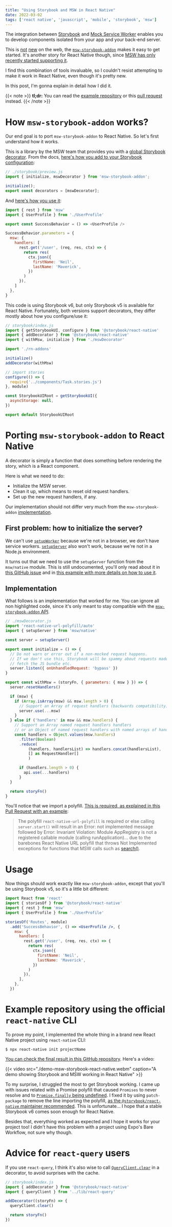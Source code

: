 ```yaml
---
title: "Using Storybook and MSW in React Native"
date: 2022-03-02
tags: ['react native', 'javascript', 'mobile', 'storybook', 'msw']
---
```


The integration between [Storybook](storybook.js.org/) and [Mock Service
Worker](https://mswjs.io/) enables you to develop components isolated from your
app and your back-end server.

This is
[not](https://hmh.engineering/storybook-and-mock-service-worker-a-match-made-in-heaven-e762bd7951ce)
[new](https://blog.logrocket.com/using-storybook-and-mock-service-worker-for-mocked-api-responses/)
on the web, the
[`msw-storybook-addon`](https://storybook.js.org/addons/msw-storybook-addon)
makes it easy to get started. It's another story for React Native though, since
[MSW has only recently started supporting it](https://github.com/mswjs/msw/issues/203).

I find this combination of tools invaluable, so I couldn't resist attempting to
make it work in React Native, even though it's pretty new.

In this post, I'm gonna explain in detail how I did it.

{{< note >}}
**tl;dr:** You can read the [example
repository](https://github.com/phelipetls/react-native-storybook-msw) or this
[pull request](https://github.com/phelipetls/react-native-storybook-msw/pull/1)
instead.
{{< /note >}}

# How `msw-storybook-addon` works?

Our end goal is to port `msw-storybook-addon` to React Native. So let's first
understand how it works.

This is a library by the MSW team that provides you with a
[global Storybook decorator](https://storybook.js.org/docs/react/writing-stories/decorators).
From the docs, [here's how you add to your Storybook configuration](https://github.com/mswjs/msw-storybook-addon):

```js
// ./storybook/preview.js
import { initialize, mswDecorator } from 'msw-storybook-addon';

initialize();
export const decorators = [mswDecorator];
```

And [here's how you use
it](https://github.com/mswjs/msw-storybook-addon#usage):

```js
import { rest } from 'msw'
import { UserProfile } from './UserProfile'

export const SuccessBehavior = () => <UserProfile />

SuccessBehavior.parameters = {
  msw: {
    handlers: [
      rest.get('/user', (req, res, ctx) => {
        return res(
          ctx.json({
            firstName: 'Neil',
            lastName: 'Maverick',
          })
        )
      }),
    ]
  },
}
```

This code is using Storybook v6, but only Storybook v5 is available for React
Native. Fortunately, both versions support decorators, they differ mostly about
how you configure/use it:

```js {hl_lines=["3-4","8-9"]}
// storybook/index.js
import { getStorybookUI, configure } from '@storybook/react-native'
import { addDecorator } from '@storybook/react-native'
import { withMsw, initialize } from './mswDecorator'

import './rn-addons'

initialize()
addDecorator(withMsw)

// import stories
configure(() => {
  require('../components/Task.stories.js')
}, module)

const StorybookUIRoot = getStorybookUI({
  asyncStorage: null,
})

export default StorybookUIRoot
```

# Porting `msw-storybook-addon` to React Native

A decorator is simply a function that does something before rendering the
story, which is a React component.

Here is what we need to do:

* Initialize the MSW server.
* Clean it up, which means to reset old request handlers.
* Set up the new request handlers, if any.

Our implementation should not differ very much from the `msw-storybook-addon`
[implementation](https://github.com/mswjs/msw-storybook-addon/blob/35a4b198a4b4eead9a2d0771f81460c6788e77a7/packages/msw-addon/src/mswDecorator.ts#L69-L102).

## First problem: how to initialize the server?

We can't use [`setupWorker`](https://mswjs.io/docs/api/setup-worker) because
we're not in a browser, we don't have service workers.
[`setupServer`](https://mswjs.io/docs/api/setup-server) also won't work,
because we're not in a Node.js environment.

It turns out that we need to use the `setupServer` function from the
`msw/native` module. This is still undocumented, you'll only read about it in
[this GitHub issue](https://github.com/mswjs/msw/issues/203) and in [this
example with more details on how to use
it](https://github.com/mswjs/examples/pull/60).

## Implementation

What follows is an implementation that worked for me. You can ignore all non
highlighted code, since it's only meant to stay compatible with the
[`msw-storybook-addon`
API](https://github.com/mswjs/msw-storybook-addon/blob/35a4b198a4b4eead9a2d0771f81460c6788e77a7/packages/msw-addon/src/mswDecorator.ts#L69-L102).

```js {hl_lines=["2","3-12","15"]}
// ./mswDecorator.js
import 'react-native-url-polyfill/auto'
import { setupServer } from 'msw/native'

const server = setupServer()

export const initialize = () => {
  // Do not warn or error out if a non-mocked request happens.
  // If we don't use this, Storybook will be spammy about requests made to
  // fetch the JS bundle etc.
  server.listen({ onUnhandledRequest: 'bypass' })
}

export const withMsw = (storyFn, { parameters: { msw } }) => {
  server.resetHandlers()

  if (msw) {
    if (Array.isArray(msw) && msw.length > 0) {
      // Support an Array of request handlers (backwards compatibility).
      server.use(...msw)
    }
  } else if ('handlers' in msw && msw.handlers) {
    // Support an Array named request handlers handlers
    // or an Object of named request handlers with named arrays of handlers
    const handlers = Object.values(msw.handlers)
      .filter(Boolean)
      .reduce(
          (handlers, handlersList) => handlers.concat(handlersList),
          [] as RequestHandler[]
          )

      if (handlers.length > 0) {
        api.use(...handlers)
      }
  }

  return storyFn()
}
```

You'll notice that we import a polyfill. [This is required, as explained in
this Pull Request with an
example](https://github.com/mswjs/examples/pull/60/files):

>  The polyfill `react-native-url-polyfill` is required or else calling
>  `server.start()` will result in an Error: not implemented message followed
>  by Error: Invariant Violation: Module AppRegistry is not a registered
>  callable module (calling runApplication)... due to the barebones React
>  Native URL polyfill that throws Not Implemented exceptions for functions
>  that MSW calls such as
>  [search()](https://github.com/facebook/react-native/blob/cd347a7e0ed29ae1049e041fcb34588e1aac76f9/Libraries/Blob/URL.js#L194).

# Usage

Now things should work exactly like `msw-storybook-addon`, except that you'll
be using Storybook v5, so it's a little bit different:

```jsx
import React from 'react'
import { storiesOf } from '@storybook/react-native'
import { rest } from 'msw'
import { UserProfile } from './UserProfile'

storiesOf('Routes', module)
  .add('SuccessBehavior', () => <UserProfile />, {
    msw: {
      handlers: [
        rest.get('/user', (req, res, ctx) => {
          return res(
            ctx.json({
              firstName: 'Neil',
              lastName: 'Maverick',
            })
          )
        }),
      ],
    },
  })
```

# Example repository using the official `react-native` CLI

To prove my point, I implemented the whole thing in a brand new React Native
project using `react-native` CLI:

```shell-session
$ npx react-native init projectName
```

[You can check the final result in this GitHub
repository](https://github.com/phelipetls/react-native-storybook-msw). Here's a
video:

{{< video src="./demo-msw-storybook-react-native.webm" caption="A demo showing Storybook and MSW working in React Native" >}}

To my surprise, I struggled the most to get Storybook working. I came up with
issues related with a Promise polyfill that caused `Promises` to never resolve
and to [`Promise.finally` being
undefined](https://github.com/storybookjs/react-native/issues/20). I fixed it
by using `patch-package` to remove the line importing the polyfill, [as the
`@storybook/react-native` maintainer
recommended](https://github.com/storybookjs/react-native/issues/20#issuecomment-1046101914). This is
unfortunate... I hope that a stable Storybook v6 comes soon enough for React
Native.

Besides that, everything worked as expected and I hope it works for your
project too! I didn't have this problem with a project using Expo's Bare
Workflow, not sure why though.

# Advice for `react-query` users

If you use `react-query`, I think it's also wise to call
[`QueryClient.clear`](https://react-query.tanstack.com/reference/QueryClient#queryclientclear)
in a decorator, to avoid surprises with the cache.

```javascript
// storybook/index.js
import { addDecorator } from '@storybook/react-native'
import { queryClient } from '../lib/react-query'

addDecorator((storyFn) => {
  queryClient.clear()

  return storyFn()
})
```
